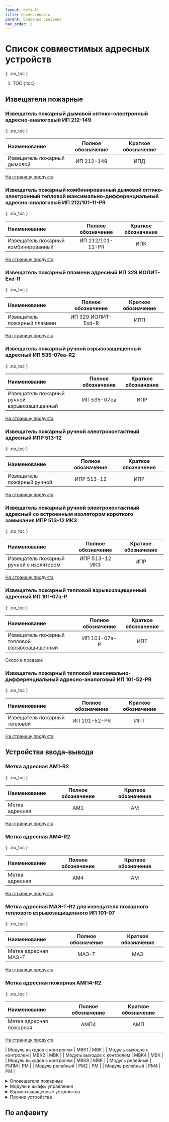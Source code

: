 ```yaml
---
layout: default
title: Совместимость
parent: Основные сведения
nav_order: 2
---
```


# Список совместимых адресных устройств
{: .no_toc }

1. TOC
{:toc}

## Извещатели пожарные
### Извещатель пожарный дымовой оптико-электронный адресно-аналоговый ИП 212-149
{: .no_toc }

|Наименование|Полное обозначение|Краткое обозначение|
|:---|:---:|:---:|
|Извещатель пожарный дымовой|ИП 212-149|ИПД|

<a href="https://products.rubezh.ru/products/ip_212_149_w1_04-3299/" target="_blank">На страницу продукта</a>

### Извещатель пожарный комбинированный дымовой оптико-электронный тепловой максимально-дифференциальный адресно-аналоговый ИП 212/101-11-PR
{: .no_toc }

|Наименование|Полное обозначение|Краткое обозначение|
|:---|:---:|:---:|
|Извещатель пожарный комбинированный|ИП 212/101-11-PR|ИПК|

<a href="https://products.rubezh.ru/products/ip_212_101_11_pr_w1_04-3300/" target="_blank">На страницу продукта</a>

### Извещатель пожарный пламени адресный ИП 329 ИОЛИТ-Exd-R
{: .no_toc }

|Наименование|Полное обозначение|Краткое обозначение|
|:---|:---:|:---:|
|Извещатель пожарный пламени|ИП 329 ИОЛИТ-Exd-R|ИПП|

<a href="https://products.rubezh.ru/products/ip_329_iolit_exd_r2-3327/" target="_blank">На страницу продукта</a>

### Извещатель пожарный ручной взрывозащищенный адресный ИП 535-07еа-R2
{: .no_toc }

|Наименование|Полное обозначение|Краткое обозначение|
|:---|:---:|:---:|
|Извещатель пожарный ручной взрывозащищенный|ИП 535-07еа|ИПР|

<a href="https://products.rubezh.ru/products/ip535_07ea_r2_pusk_1-7109/" target="_blank">На страницу продукта</a>

### Извещатель пожарный ручной электроконтактный адресный ИПР 513-12
{: .no_toc }

|Наименование|Полное обозначение|Краткое обозначение|
|:---|:---:|:---:|
|Извещатель пожарный ручной|ИПР 513-12|ИПР|

<a href="https://products.rubezh.ru/products/ipr_513_12-3369/" target="_blank">На страницу продукта</a>

### Извещатель пожарный ручной электроконтактный адресный со встроенным изолятором короткого замыкания ИПР 513-12 ИКЗ
{: .no_toc }

|Наименование|Полное обозначение|Краткое обозначение|
|:---|:---:|:---:|
|Извещатель пожарный ручной с изолятором|ИПР 513-12 ИКЗ|ИПР|

<a href="https://products.rubezh.ru/products/ipr_513_12ikz-4314/" target="_blank">На страницу продукта</a>

### Извещатель пожарный тепловой взрывозащищенный адресный ИП 101-07a-P
{: .no_toc }

|Наименование|Полное обозначение|Краткое обозначение|
|:---|:---:|:---:|
|Извещатель пожарный тепловой взрывозащищенный|ИП 101-07a-P|ИПТ|

Скоро в продаже

### Извещатель пожарный тепловой максимально-дифференциальный адресно-аналоговый ИП 101-52-PR
{: .no_toc }

|Наименование|Полное обозначение|Краткое обозначение|
|:---|:---:|:---:|
|Извещатель пожарный тепловой|ИП 101-52-PR|ИПТ|

<a href="https://products.rubezh.ru/products/ip_101_52_pr_w1_04-3301/" target="_blank">На страницу продукта</a>

## Устройства ввода-вывода
### Метка адресная АМ1-R2
{: .no_toc }

|Наименование|Полное обозначение|Краткое обозначение|
|:---|:---:|:---:|
|Метка адресная|АМ1|АМ|

<a href="https://products.rubezh.ru/products/am1_r2-3361/" target="_blank">На страницу продукта</a>

### Метка адресная АМ4-R2
{: .no_toc }

|Наименование|Полное обозначение|Краткое обозначение|
|:---|:---:|:---:|
|Метка адресная|АМ4|АМ|

<a href="https://products.rubezh.ru/products/am4_r2-3378/" target="_blank">На страницу продукта</a>

### Метка адресная МАЭ-Т-R2 для извещателя пожарного теплового взрывозащищенного ИП 101-07
{: .no_toc }

|Наименование|Полное обозначение|Краткое обозначение|
|:---|:---:|:---:|
|Метка адресная МАЭ-Т|МАЭ-Т|МАЭ|

<a href="https://products.rubezh.ru/products/mae_t_r2-3339/" target="_blank">На страницу продукта</a>

### Метка адресная пожарная АМП4-R2
{: .no_toc }

|Наименование|Полное обозначение|Краткое обозначение|
|:---|:---:|:---:|
|Метка адресная пожарная|АМП4|АМП|

<a href="https://products.rubezh.ru/products/amp4_r2-3379/" target="_blank">На страницу продукта</a>


| Модуль выходов с контролем | МВК1 | МВК |
| Модуль выходов с контролем | МВК2 | МВК |
| Модуль выходов с контролем | МВК4 | МВК |
| Модуль выходов с контролем | МВК8 | МВК |
| Модуль релейный | РМ1М | РМ |
| Модуль релейный | РМ2 | РМ |
| Модуль релейный | РМ4 | РМ |

</details>

<details markdown="block">
  <summary>
  Оповещатели пожарные
  </summary>

|**Наименование**|**Полное обозначение**|**Краткое обозначение**|
|:---|:---|:---|
| Оповещатель пожарный звуковой адресный | ОПОП 2 | ОПЗ |
| Оповещатель пожарный комбинированный свето-звуковой адресный | ОПОП 124 | ОПК |
| Оповещатель пожарный световой адресный | ОПОП 1 | ОПС |

</details>

<details markdown="block">
  <summary>
  Модули и шкафы управления
  </summary>

|**Наименование**|**Полное обозначение**|**Краткое обозначение**|
|:---|:---|:---|
| Блок модульного пожаротушения | БМП | БМП |
| Модуль автоматики дымоудаления | МДУ исп. 24 | МДУ |
| Модуль автоматики дымоудаления | МДУ исп. 220 | МДУ |
| Шкаф управления вентилятором | ШУВ | ШУВ |
| Шкаф управления дренажным насосом | ШУН ДН | ШУН |
| Шкаф управления жокей насосом | ШУН ЖН | ШУН |
| Шкаф управления пожарным насосом | ШУН ПН | ШУН |
| Шкаф управления задвижкой с дисковым затвором | ШУЗ КВ-МВ | ШУЗ |
| Шкаф управления задвижкой с шаровым затвором | ШУЗ КВ | ШУЗ |
| Шкаф управления задвижкой с шаровым затвором и датчиками уровня | ШУЗ КВ-ДУ | ШУЗ |

</details>

<details markdown="block">
  <summary>
  Взрывозащищенные устройства
  </summary>

|**Наименование**|**Полное обозначение**|**Краткое обозначение**|
|:---|:---|:---|
| Барьер пусковой цепи адресный | АБПЦ | БПЦ |
| Барьер шлейфов сигнализации адресный | АБШС | БШС |
| Извещатель пожарный пламени адресный | ИП 329 ИОЛИТ-Exd-R | ИПП |
| Извещатель пожарный ручной взрывозащищенный адресный | ИП 535-07еа | ИПР |
| Извещатель пожарный тепловой взрывозащищенный адресный | ИП 101-07a-P | ИПТ |
| Оповещатель взрывозащищенный адресный | СКОПА-R | ОПК |
| Оповещатель светозвуковой взрывозащищенный пожарный адресный | ЗОВ-R | ОПК |
| Устройство дистанционного пуска взрывозащищенное адресное | ИП 535-07еа-«ПУСК» | УДП |

</details>

<details markdown="block">
  <summary>
  Прочие устройства
  </summary>

|**Наименование**|**Полное обозначение**|**Краткое обозначение**|
|:---|:---|:---|
| Изолятор короткого замыкания | МИ | МИ |
| Изолятор короткого замыкания базовый | МИБ | МИ |
| Индикатор состояний | ИС | ИС |
| Источник вторичного электропитания резервированный адресный | ИВЭПР | ИВЭ |
| Модуль ветвления и подпитки | МВП | МВП |
| Модуль связи ведущий | МСВ | МСВ |
| Модуль связи подчиненный | МСП | МСП |
| Устройство дистанционного пуска электроконтактное адресное | УДП 513-12 | УДП |
| Устройство дистанционного пуска электроконтактное адресное со встроенным изолятором короткого замыкания | УДП 513-12 ИКЗ | УДП |

</details>

## По алфавиту
